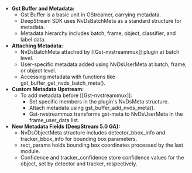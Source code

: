 - **Gst Buffer and Metadata:**   
    - Gst Buffer is a basic unit in GStreamer, carrying metadata.
    - DeepStream SDK uses NvDsBatchMeta as a standard structure for metadata.
    - Metadata hierarchy includes batch, frame, object, classifier, and label data.
- **Attaching Metadata:**
    - NvDsBatchMeta attached by [[Gst-nvstreammux]] plugin at batch level.
    - User-specific metadata added using NvDsUserMeta at batch, frame, or object level.
    - Accessing metadata with functions like gst_buffer_get_nvds_batch_meta().
- **Custom Metadata Upstream:**
    - To add metadata before [[Gst-nvstreammux]]:
        - Set specific members in the plugin's NvDsMeta structure.
        - Attach metadata using gst_buffer_add_nvds_meta().
        - Gst-nvstreammux transforms gst-meta to NvDsUserMeta in the frame_user_data list.
- **New Metadata Fields (DeepStream 5.0 GA):**   
    - NvDsObjectMeta structure includes detector_bbox_info and tracker_bbox_info for bounding box parameters.
    - rect_params holds bounding box coordinates processed by the last module.
    - Confidence and tracker_confidence store confidence values for the object, set by detector and tracker, respectively.